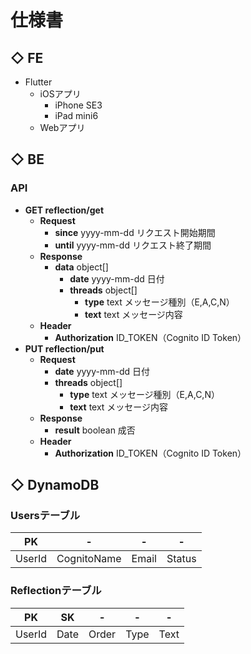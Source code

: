 # 仕様書
## ◇ FE
* Flutter
    * iOSアプリ
        * iPhone SE3
        * iPad mini6
    * Webアプリ

## ◇ BE
### API
* **GET reflection/get**
    * **Request**
        * **since** yyyy-mm-dd リクエスト開始期間
        * **until** yyyy-mm-dd リクエスト終了期間
    * **Response**
        * **data** object[]
            * **date** yyyy-mm-dd 日付
            * **threads** object[]
                * **type** text メッセージ種別（E,A,C,N）
                * **text** text メッセージ内容
    * **Header**
        * **Authorization** ID_TOKEN（Cognito ID Token）
* **PUT reflection/put**
    * **Request**
        * **date** yyyy-mm-dd 日付
        * **threads** object[]
            * **type** text メッセージ種別（E,A,C,N）
            * **text** text メッセージ内容
    * **Response**
        * **result** boolean 成否
    * **Header**
        * **Authorization** ID_TOKEN（Cognito ID Token）

## ◇ DynamoDB
### Usersテーブル
| PK     | -           | -     | -      |
| ------ | ----------- | ----- | ------ |
| UserId | CognitoName | Email | Status |
### Reflectionテーブル
| PK     | SK   | -     | -    | -    |
| ------ | ---- | ----- | ---- | ---- |
| UserId | Date | Order | Type | Text |
